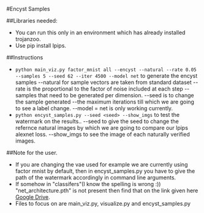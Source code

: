 #Encyst Samples

##Libraries needed:
* You can run this only in an environment which has already installed trojanzoo.
* Use pip install lpips.

##Instructions
* `python main_viz.py factor_mnist all --encyst --natural --rate 0.05 --samples 5 --seed 62 --iter 4500 --model net` to generate the encyst samples
 --natural for sample vectors are taken from standard dataset
 --rate is the proportional to the factor of noise included at each step
 --samples that need to be generated per dimension.
 --seed is to change the sample generated
 --the maximum iterations till which we are going to see a label change.
 --model = net is only working currently.
* `python encyst_samples.py --seed <seed> --show_imgs` to test the watermark on the results..
 --seed <seed>  to give the seed to change the refernce natural images by which we are going to compare our lpips alexnet loss.
 --show_imgs to see the image of each naturally verified images.

##Note for the user.
* If you are changing the vae used for example we are currently using factor mnist by default, then in encyst_samples.py you have to give the path of the watermark accordingly in command line arguments.
* If somehow in "classifers"(I know the spelling is wrong :)) "net_architecture.pth" is not present then find that on the link given here
[Google Drive](https://drive.google.com/file/d/1HidJEWGgvphAuoyvYng3IokSU6YXZptN/view?usp=sharing). 
* Files to focus on are main_viz.py, visualize.py and encyst_samples.py

